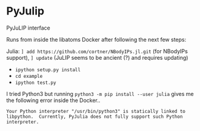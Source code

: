 # PyJulip

PyJuLIP interface

Runs from inside the libatoms Docker after following the next few steps:

Julia: `] add https://github.com/cortner/NBodyIPs.jl.git` (for NBodyIPs support), `] update` (JuLIP seems to be ancient (?) and requires updating)

- `ipython setup.py install`
- `cd example`
- `ipython test.py`

I tried Python3 but running `python3 -m pip install --user julia` gives me the following error inside the Docker..

`Your Python interpreter "/usr/bin/python3"
is statically linked to libpython.  Currently, PyJulia does not fully
support such Python interpreter.`
